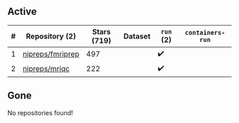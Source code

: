 ## Active
| # | Repository (2) | Stars (719) | Dataset | `run` (2) | `containers-run` |
| --- | --- | --- | --- | --- | --- |
| 1 | [nipreps/fmriprep](https://github.com/nipreps/fmriprep) | 497 |  | :heavy_check_mark: |  |
| 2 | [nipreps/mriqc](https://github.com/nipreps/mriqc) | 222 |  | :heavy_check_mark: |  |

## Gone
No repositories found!
